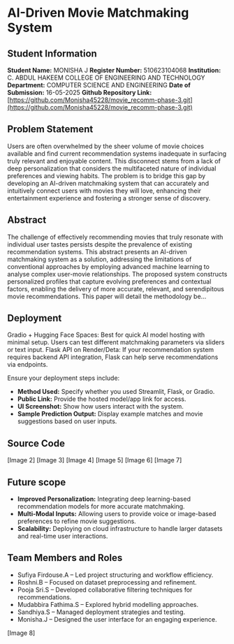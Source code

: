 # AI-Driven Movie Matchmaking System
## Student Information
**Student Name:** MONISHA J
**Register Number:** 510623104068
**Institution:** C. ABDUL HAKEEM COLLEGE OF ENGINEERING AND TECHNOLOGY
**Department:** COMPUTER SCIENCE AND ENGINEERING
**Date of Submission:** 16-05-2025
**Github Repository Link:** [https://github.com/Monisha45228/movie_recomm-phase-3.git](https://github.com/Monisha45228/movie_recomm-phase-3.git)

## Problem Statement
Users are often overwhelmed by the sheer volume of movie choices available and find current recommendation systems inadequate in surfacing truly relevant and enjoyable content. This disconnect stems from a lack of deep personalization that considers the multifaceted nature of individual preferences and viewing habits. The problem is to bridge this gap by developing an AI-driven matchmaking system that can accurately and intuitively connect users with movies they will love, enhancing their entertainment experience and fostering a stronger sense of discovery.

## Abstract
The challenge of effectively recommending movies that truly resonate with individual user tastes persists despite the prevalence of existing recommendation systems. This abstract presents an AI-driven matchmaking system as a solution, addressing the limitations of conventional approaches by employing advanced machine learning to analyse complex user-movie relationships. The proposed system constructs personalized profiles that capture evolving preferences and contextual factors, enabling the delivery of more accurate, relevant, and serendipitous movie recommendations. This paper will detail the methodology be...

## Deployment

Gradio + Hugging Face Spaces: Best for quick AI model hosting with minimal setup. Users can test different matchmaking parameters via sliders or text input.
Flask API on Render/Deta: If your recommendation system requires backend API integration, Flask can help serve recommendations via endpoints.

Ensure your deployment steps include:
* **Method Used:** Specify whether you used Streamlit, Flask, or Gradio.
* **Public Link:** Provide the hosted model/app link for access.
* **UI Screenshot:** Show how users interact with the system.
* **Sample Prediction Output:** Display example matches and movie suggestions based on user inputs.

## Source Code
[Image 2]
[Image 3]
[Image 4]
[Image 5]
[Image 6]
[Image 7]

## Future scope
* **Improved Personalization:** Integrating deep learning-based recommendation models for more accurate matchmaking.
* **Multi-Modal Inputs:** Allowing users to provide voice or image-based preferences to refine movie suggestions.
* **Scalability:** Deploying on cloud infrastructure to handle larger datasets and real-time user interactions.

## Team Members and Roles
* Sufiya Firdouse.A – Led project structuring and workflow efficiency.
* Roshni.B – Focused on dataset preprocessing and refinement.
* Pooja Sri.S – Developed collaborative filtering techniques for recommendations.
* Mudabbira Fathima.S – Explored hybrid modelling approaches.
* Sandhiya.S – Managed deployment strategies and testing.
* Monisha.J – Designed the user interface for an engaging experience.

[Image 8]
